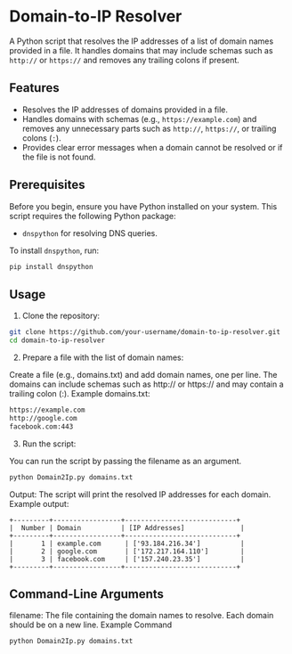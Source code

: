 # Domain-to-IP Resolver

A Python script that resolves the IP addresses of a list of domain names provided in a file. It handles domains that may include schemas such as `http://` or `https://` and removes any trailing colons if present.

## Features

- Resolves the IP addresses of domains provided in a file.
- Handles domains with schemas (e.g., `https://example.com`) and removes any unnecessary parts such as `http://`, `https://`, or trailing colons (`:`).
- Provides clear error messages when a domain cannot be resolved or if the file is not found.

## Prerequisites

Before you begin, ensure you have Python installed on your system. This script requires the following Python package:

- `dnspython` for resolving DNS queries.

To install `dnspython`, run:

```bash
pip install dnspython
```

## Usage
1. Clone the repository:
  ```bash
  git clone https://github.com/your-username/domain-to-ip-resolver.git
  cd domain-to-ip-resolver
  ```
2. Prepare a file with the list of domain names:

  Create a file (e.g., domains.txt) and add domain names, one per line. The domains can include schemas such as http:// or https:// and may contain a trailing colon (:).
  Example domains.txt:
  ```txt
  https://example.com
  http://google.com
  facebook.com:443
  ```
3. Run the script:

  You can run the script by passing the filename as an argument.
  ```bash
  python Domain2Ip.py domains.txt
  ```
  Output:
  The script will print the resolved IP addresses for each domain. Example output:
  ```
+---------+-----------------+----------------------------+
|  Number | Domain          | [IP Addresses]              |
+---------+-----------------+----------------------------+
|       1 | example.com      | ['93.184.216.34']          |
|       2 | google.com       | ['172.217.164.110']        |
|       3 | facebook.com     | ['157.240.23.35']          |
+---------+-----------------+----------------------------+

  ```
## Command-Line Arguments
  filename: The file containing the domain names to resolve. Each domain should be on a new line.
  Example Command
  ```bash
  python Domain2Ip.py domains.txt
  ```

